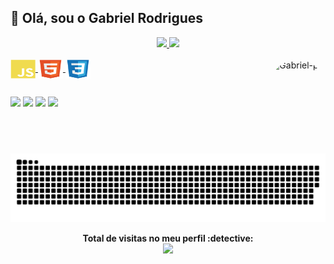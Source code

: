## 👋 Olá, sou o Gabriel Rodrigues

<div align="center">
  <a href="https://github.com/1978gabriel">
  <img height="180em" src="https://github-readme-stats.vercel.app/api?username=1978gabriel&show_icons=true&theme=dracula&include_all_commits=true&count_private=true"/>
  <img height="180em" src="https://github-readme-stats.vercel.app/api/top-langs/?username=1978gabriel&layout=compact&langs_count=7&theme=dracula"/>
</div>
<div style="display: inline_block"><br>
  <img align="center" alt="Gabriel-Js" height="30" width="40" src="https://raw.githubusercontent.com/devicons/devicon/master/icons/javascript/javascript-plain.svg">
  <img align="center" alt="Gabriel-HTML" height="30" width="40" src="https://raw.githubusercontent.com/devicons/devicon/master/icons/html5/html5-original.svg">
  <img align="center" alt="Gabriel-CSS" height="30" width="40" src="https://raw.githubusercontent.com/devicons/devicon/master/icons/css3/css3-original.svg">
  <img align="right" alt="Gabriel-pic" height="150" style="border-radius:50px;" src="https://1978gabriel.github.io/curriculo/img/mini-mim.png">
</div>
  
  ##
 
<div> 
  <a href="https://www.youtube.com/channel/UCdeHorvfCp8YTAjzJRUZgsg" target="_blank"><img src="https://img.shields.io/badge/YouTube-FF0000?style=for-the-badge&logo=youtube&logoColor=white" target="_blank"></a>
  <a href="https://instagram.com/gsrodrigues1978" target="_blank"><img src="https://img.shields.io/badge/-Instagram-%23E4405F?style=for-the-badge&logo=instagram&logoColor=white" target="_blank"></a>
 	<a href = "mailto:1978gabrielsouza@gmail.com"><img src="https://img.shields.io/badge/-Gmail-%23333?style=for-the-badge&logo=gmail&logoColor=white" target="_blank"></a>
  <a href="https://www.linkedin.com/in/1978gabrielr/" target="_blank"><img src="https://img.shields.io/badge/-LinkedIn-%230077B5?style=for-the-badge&logo=linkedin&logoColor=white" target="_blank"></a> 
 
  ![Snake animation](https://github.com/1978gabriel/1978gabriel/blob/output/github-contribution-grid-snake.svg)
 
</div>
  
 <p align="center"> 
   <b>Total de visitas no meu perfil :detective: </b><br>
   <img alingn="center" src="https://profile-counter.glitch.me/1978Gabriel/count.svg" />
 </p>
